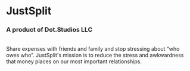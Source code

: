 # JustSplit
### A product of Dot.Studios LLC
<br>
Share expenses with friends and family and stop stressing about “who owes who”. JustSplit's mission is to reduce the stress and awkwardness that money places on our most important relationships.
